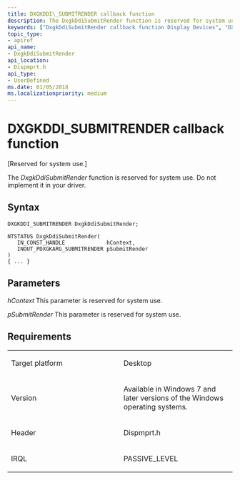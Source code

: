 ```yaml
---
title: DXGKDDI\_SUBMITRENDER callback function
description: The DxgkDdiSubmitRender function is reserved for system use. Do not implement it in your driver.
keywords: ["DxgkDdiSubmitRender callback function Display Devices", "DXGKDDI_SUBMITRENDER"]
topic_type:
- apiref
api_name:
- DxgkDdiSubmitRender
api_location:
- Dispmprt.h
api_type:
- UserDefined
ms.date: 01/05/2018
ms.localizationpriority: medium
---
```


# DXGKDDI\_SUBMITRENDER callback function


\[Reserved for system use.\]

The *DxgkDdiSubmitRender* function is reserved for system use. Do not implement it in your driver.

## Syntax

```ManagedCPlusPlus
DXGKDDI_SUBMITRENDER DxgkDdiSubmitRender;

NTSTATUS DxgkDdiSubmitRender(
   IN_CONST_HANDLE             hContext,
   INOUT_PDXGKARG_SUBMITRENDER pSubmitRender
)
{ ... }
```

## Parameters

*hContext*
This parameter is reserved for system use.

*pSubmitRender*
This parameter is reserved for system use.

## Requirements

<table>
<colgroup>
<col width="50%" />
<col width="50%" />
</colgroup>
<tbody>
<tr class="odd">
<td align="left"><p>Target platform</p></td>
<td align="left">Desktop</td>
</tr>
<tr class="even">
<td align="left"><p>Version</p></td>
<td align="left"><p>Available in Windows 7 and later versions of the Windows operating systems.</p></td>
</tr>
<tr class="odd">
<td align="left"><p>Header</p></td>
<td align="left">Dispmprt.h</td>
</tr>
<tr class="even">
<td align="left"><p>IRQL</p></td>
<td align="left"><p>PASSIVE_LEVEL</p></td>
</tr>
</tbody>
</table>

 

 





